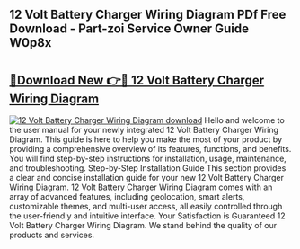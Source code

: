 ## 12 Volt Battery Charger Wiring Diagram PDf Free Download - Part-zoi Service Owner Guide W0p8x

# <h2><a href="http://dfmtbl.blite.top/?on=12+Volt+Battery+Charger+Wiring+Diagram">🔗Download New 👉🔴 12 Volt Battery Charger Wiring Diagram</a></h2>

[![12 Volt Battery Charger Wiring Diagram download](https://i.imgur.com/lujVjoI.png)](http://dfmtbl.blite.top/?on=12+Volt+Battery+Charger+Wiring+Diagram)
Hello and welcome to the user manual for your newly integrated 12 Volt Battery Charger Wiring Diagram. This guide is here to help you make the most of your product by providing a comprehensive overview of its features, functions, and benefits. You will find step-by-step instructions for installation, usage, maintenance, and troubleshooting. Step-by-Step Installation Guide This section provides a clear and concise installation guide for your new 12 Volt Battery Charger Wiring Diagram. 12 Volt Battery Charger Wiring Diagram comes with an array of advanced features, including geolocation, smart alerts, customizable themes, and multi-user access, all easily controlled through the user-friendly and intuitive interface. Your Satisfaction is Guaranteed 12 Volt Battery Charger Wiring Diagram. We stand behind the quality of our products and services.
